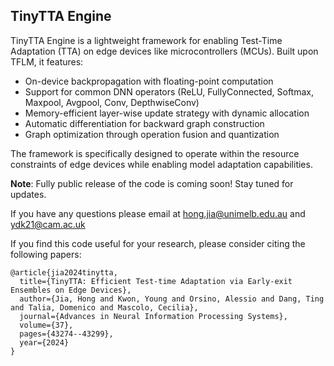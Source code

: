 ## TinyTTA Engine

TinyTTA Engine is a lightweight framework for enabling Test-Time Adaptation (TTA) on edge devices like microcontrollers (MCUs). Built upon TFLM, it features:

- On-device backpropagation with floating-point computation
- Support for common DNN operators (ReLU, FullyConnected, Softmax, Maxpool, Avgpool, Conv, DepthwiseConv)
- Memory-efficient layer-wise update strategy with dynamic allocation
- Automatic differentiation for backward graph construction
- Graph optimization through operation fusion and quantization

The framework is specifically designed to operate within the resource constraints of edge devices while enabling model adaptation capabilities.

**Note**: Fully public release of the code is coming soon! Stay tuned for updates.

If you have any questions please email at hong.jia@unimelb.edu.au and ydk21@cam.ac.uk

If you find this code useful for your research, please consider citing the following papers:

```
@article{jia2024tinytta,
  title={TinyTTA: Efficient Test-time Adaptation via Early-exit Ensembles on Edge Devices},
  author={Jia, Hong and Kwon, Young and Orsino, Alessio and Dang, Ting and Talia, Domenico and Mascolo, Cecilia},
  journal={Advances in Neural Information Processing Systems},
  volume={37},
  pages={43274--43299},
  year={2024}
}
```